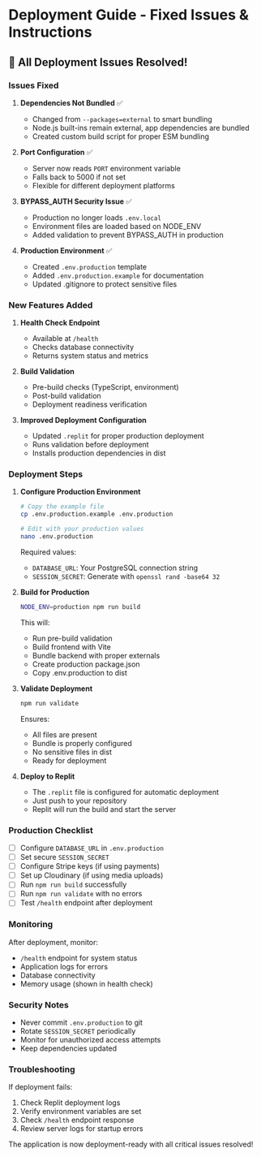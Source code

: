 # Deployment Guide - Fixed Issues & Instructions

## 🎉 All Deployment Issues Resolved!

### Issues Fixed

1. **Dependencies Not Bundled** ✅
   - Changed from `--packages=external` to smart bundling
   - Node.js built-ins remain external, app dependencies are bundled
   - Created custom build script for proper ESM bundling

2. **Port Configuration** ✅
   - Server now reads `PORT` environment variable
   - Falls back to 5000 if not set
   - Flexible for different deployment platforms

3. **BYPASS_AUTH Security Issue** ✅
   - Production no longer loads `.env.local`
   - Environment files are loaded based on NODE_ENV
   - Added validation to prevent BYPASS_AUTH in production

4. **Production Environment** ✅
   - Created `.env.production` template
   - Added `.env.production.example` for documentation
   - Updated .gitignore to protect sensitive files

### New Features Added

1. **Health Check Endpoint**
   - Available at `/health`
   - Checks database connectivity
   - Returns system status and metrics

2. **Build Validation**
   - Pre-build checks (TypeScript, environment)
   - Post-build validation
   - Deployment readiness verification

3. **Improved Deployment Configuration**
   - Updated `.replit` for proper production deployment
   - Runs validation before deployment
   - Installs production dependencies in dist

### Deployment Steps

1. **Configure Production Environment**
   ```bash
   # Copy the example file
   cp .env.production.example .env.production
   
   # Edit with your production values
   nano .env.production
   ```
   
   Required values:
   - `DATABASE_URL`: Your PostgreSQL connection string
   - `SESSION_SECRET`: Generate with `openssl rand -base64 32`

2. **Build for Production**
   ```bash
   NODE_ENV=production npm run build
   ```
   
   This will:
   - Run pre-build validation
   - Build frontend with Vite
   - Bundle backend with proper externals
   - Create production package.json
   - Copy .env.production to dist

3. **Validate Deployment**
   ```bash
   npm run validate
   ```
   
   Ensures:
   - All files are present
   - Bundle is properly configured
   - No sensitive files in dist
   - Ready for deployment

4. **Deploy to Replit**
   - The `.replit` file is configured for automatic deployment
   - Just push to your repository
   - Replit will run the build and start the server

### Production Checklist

- [ ] Configure `DATABASE_URL` in `.env.production`
- [ ] Set secure `SESSION_SECRET` 
- [ ] Configure Stripe keys (if using payments)
- [ ] Set up Cloudinary (if using media uploads)
- [ ] Run `npm run build` successfully
- [ ] Run `npm run validate` with no errors
- [ ] Test `/health` endpoint after deployment

### Monitoring

After deployment, monitor:
- `/health` endpoint for system status
- Application logs for errors
- Database connectivity
- Memory usage (shown in health check)

### Security Notes

- Never commit `.env.production` to git
- Rotate `SESSION_SECRET` periodically
- Monitor for unauthorized access attempts
- Keep dependencies updated

### Troubleshooting

If deployment fails:
1. Check Replit deployment logs
2. Verify environment variables are set
3. Check `/health` endpoint response
4. Review server logs for startup errors

The application is now deployment-ready with all critical issues resolved!